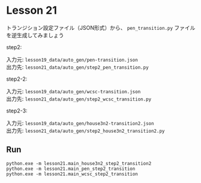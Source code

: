 # Lesson 21

トランジション設定ファイル（JSON形式）から、 `pen_transition.py` ファイルを逆生成してみましょう  

step2:  

入力元: `lesson19_data/auto_gen/pen-transition.json`  
出力先: `lesson21_data/auto_gen/step2_pen_transition.py`  

step2-2:  

入力元: `lesson19_data/auto_gen/wcsc-transition.json`  
出力先: `lesson21_data/auto_gen/step2_wcsc_transition.py`  

step2-3:  

入力元: `lesson19_data/auto_gen/house3n2-transition2.json`  
出力先: `lesson21_data/auto_gen/step2_house3n2_transition2.py`  

## Run

```shell
python.exe -m lesson21.main_house3n2_step2_transition2
python.exe -m lesson21.main_pen_step2_transition
python.exe -m lesson21.main_wcsc_step2_transition
```
